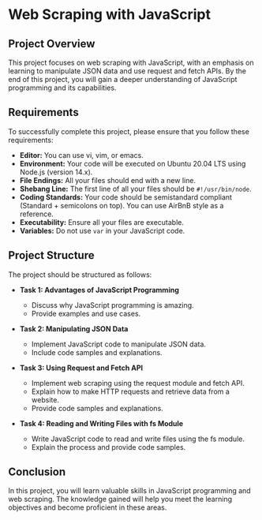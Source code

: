 # Web Scraping with JavaScript

## Project Overview

This project focuses on web scraping with JavaScript, with an emphasis on learning to manipulate JSON data and use request and fetch APIs. By the end of this project, you will gain a deeper understanding of JavaScript programming and its capabilities.
## Requirements

To successfully complete this project, please ensure that you follow these requirements:

- **Editor:** You can use vi, vim, or emacs.
- **Environment:** Your code will be executed on Ubuntu 20.04 LTS using Node.js (version 14.x).
- **File Endings:** All your files should end with a new line.
- **Shebang Line:** The first line of all your files should be `#!/usr/bin/node`.
- **Coding Standards:** Your code should be semistandard compliant (Standard + semicolons on top). You can use AirBnB style as a reference.
- **Executability:** Ensure all your files are executable.
- **Variables:** Do not use `var` in your JavaScript code.

## Project Structure

The project should be structured as follows:

- **Task 1: Advantages of JavaScript Programming**
  - Discuss why JavaScript programming is amazing.
  - Provide examples and use cases.

- **Task 2: Manipulating JSON Data**
  - Implement JavaScript code to manipulate JSON data.
  - Include code samples and explanations.

- **Task 3: Using Request and Fetch API**
  - Implement web scraping using the request module and fetch API.
  - Explain how to make HTTP requests and retrieve data from a website.
  - Provide code samples and explanations.

- **Task 4: Reading and Writing Files with fs Module**
  - Write JavaScript code to read and write files using the fs module.
  - Explain the process and provide code samples.

## Conclusion

In this project, you will learn valuable skills in JavaScript programming and web scraping. The knowledge gained will help you meet the learning objectives and become proficient in these areas.
